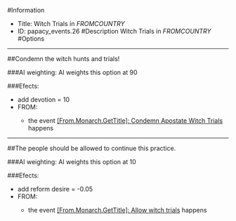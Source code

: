 #Information
 - Title: Witch Trials in $FROMCOUNTRY$
 - ID: papacy_events.26
#Description
Witch Trials in $FROMCOUNTRY$
#Options

___
##Condemn the witch hunts and trials!

###AI weighting:
AI weights this option at 90


###Efects:<ul><li>add devotion = 10</li><li>FROM:</li><ul><li>the event [[From.Monarch.GetTitle]: Condemn Apostate Witch Trials](../events/from_monarch_gettitle_condemn_apostate_witch_trials.md) happens</li></ul></ul>

___
##The people should be allowed to continue this practice.

###AI weighting:
AI weights this option at 10


###Efects:<ul><li>add reform desire = -0.05</li><li>FROM:</li><ul><li>the event [[From.Monarch.GetTitle]: Allow witch trials](../events/from_monarch_gettitle_allow_witch_trials.md) happens</li></ul></ul>
